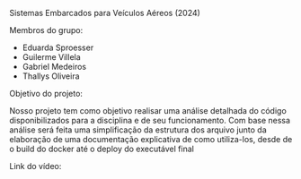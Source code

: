 Sistemas Embarcados para Veículos Aéreos (2024)

Membros do grupo:

- Eduarda Sproesser
- Guilerme Villela
- Gabriel Medeiros
- Thallys Oliveira

Objetivo do projeto:

  Nosso projeto tem como objetivo realisar uma análise detalhada do código disponibilizados para a disciplina e de seu funcionamento. Com base nessa análise será feita uma simplificação da estrutura dos arquivo junto da elaboração de uma documentação explicativa de como utiliza-los, desde de o build do docker até o deploy do executável final

Link do vídeo:
